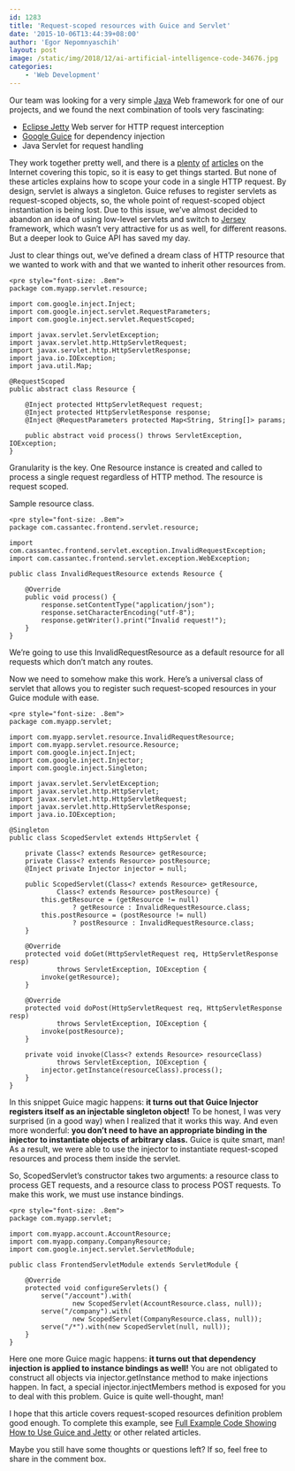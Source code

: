 ```yaml
---
id: 1283
title: 'Request-scoped resources with Guice and Servlet'
date: '2015-10-06T13:44:39+08:00'
author: 'Egor Nepomnyaschih'
layout: post
image: /static/img/2018/12/ai-artificial-intelligence-code-34676.jpg
categories:
    - 'Web Development'
---
```


Our team was looking for a very simple [Java](https://www.issart.com/en/lp/java-development-team/) Web framework for one of our projects, and we found the next combination of tools very fascinating:

- [Eclipse Jetty](http://www.eclipse.org/jetty/) Web server for HTTP request interception
- [Google Guice](https://github.com/google/guice/wiki/Motivation) for dependency injection
- Java Servlet for request handling

They work together pretty well, and there is a [plenty](http://stackoverflow.com/questions/15232279/using-guice-servlet-with-jetty-to-map-paths-to-servlets-without-using-a-web-xml) [of](http://blog.timmattison.com/archives/2014/09/02/full-example-code-showing-how-to-use-guice-and-jetty/) [articles](https://github.com/google/guice/wiki/ServletModule) on the Internet covering this topic, so it is easy to get things started. But none of these articles explains how to scope your code in a single HTTP request. By design, servlet is always a singleton. Guice refuses to register servlets as request-scoped objects, so, the whole point of request-scoped object instantiation is being lost. Due to this issue, we’ve almost decided to abandon an idea of using low-level servlets and switch to [Jersey](https://jersey.java.net/) framework, which wasn’t very attractive for us as well, for different reasons. But a deeper look to Guice API has saved my day.

Just to clear things out, we’ve defined a dream class of HTTP resource that we wanted to work with and that we wanted to inherit other resources from.

```
<pre style="font-size: .8em">
package com.myapp.servlet.resource;

import com.google.inject.Inject;
import com.google.inject.servlet.RequestParameters;
import com.google.inject.servlet.RequestScoped;

import javax.servlet.ServletException;
import javax.servlet.http.HttpServletRequest;
import javax.servlet.http.HttpServletResponse;
import java.io.IOException;
import java.util.Map;

@RequestScoped
public abstract class Resource {

    @Inject protected HttpServletRequest request;
    @Inject protected HttpServletResponse response;
    @Inject @RequestParameters protected Map<String, String[]> params;

    public abstract void process() throws ServletException, IOException;
}
```

Granularity is the key. One Resource instance is created and called to process a single request regardless of HTTP method. The resource is request scoped.

Sample resource class.

```
<pre style="font-size: .8em">
package com.cassantec.frontend.servlet.resource;

import com.cassantec.frontend.servlet.exception.InvalidRequestException;
import com.cassantec.frontend.servlet.exception.WebException;

public class InvalidRequestResource extends Resource {

    @Override
    public void process() {
        response.setContentType("application/json");
        response.setCharacterEncoding("utf-8");
        response.getWriter().print("Invalid request!");
    }
}
```

We’re going to use this InvalidRequestResource as a default resource for all requests which don’t match any routes.

Now we need to somehow make this work. Here’s a universal class of servlet that allows you to register such request-scoped resources in your Guice module with ease.

```
<pre style="font-size: .8em">
package com.myapp.servlet;

import com.myapp.servlet.resource.InvalidRequestResource;
import com.myapp.servlet.resource.Resource;
import com.google.inject.Inject;
import com.google.inject.Injector;
import com.google.inject.Singleton;

import javax.servlet.ServletException;
import javax.servlet.http.HttpServlet;
import javax.servlet.http.HttpServletRequest;
import javax.servlet.http.HttpServletResponse;
import java.io.IOException;

@Singleton
public class ScopedServlet extends HttpServlet {

    private Class<? extends Resource> getResource;
    private Class<? extends Resource> postResource;
    @Inject private Injector injector = null;

    public ScopedServlet(Class<? extends Resource> getResource,
            Class<? extends Resource> postResource) {
        this.getResource = (getResource != null)
                ? getResource : InvalidRequestResource.class;
        this.postResource = (postResource != null)
                ? postResource : InvalidRequestResource.class;
    }

    @Override
    protected void doGet(HttpServletRequest req, HttpServletResponse resp)
            throws ServletException, IOException {
        invoke(getResource);
    }

    @Override
    protected void doPost(HttpServletRequest req, HttpServletResponse resp)
            throws ServletException, IOException {
        invoke(postResource);
    }

    private void invoke(Class<? extends Resource> resourceClass)
            throws ServletException, IOException {
        injector.getInstance(resourceClass).process();
    }
}
```

In this snippet Guice magic happens: **it turns out that Guice Injector registers itself as an injectable singleton object!** To be honest, I was very surprised (in a good way) when I realized that it works this way. And even more wonderful: **you don’t need to have an appropriate binding in the injector to instantiate objects of arbitrary class.** Guice is quite smart, man! As a result, we were able to use the injector to instantiate request-scoped resources and process them inside the servlet.

So, ScopedServlet’s constructor takes two arguments: a resource class to process GET requests, and a resource class to process POST requests. To make this work, we must use instance bindings.

```
<pre style="font-size: .8em">
package com.myapp.servlet;

import com.myapp.account.AccountResource;
import com.myapp.company.CompanyResource;
import com.google.inject.servlet.ServletModule;

public class FrontendServletModule extends ServletModule {

    @Override
    protected void configureServlets() {
        serve("/account").with(
                new ScopedServlet(AccountResource.class, null));
        serve("/company").with(
                new ScopedServlet(CompanyResource.class, null));
        serve("/*").with(new ScopedServlet(null, null));
    }
}
```

Here one more Guice magic happens: **it turns out that dependency injection is applied to instance bindings as well!** You are not obligated to construct all objects via injector.getInstance method to make injections happen. In fact, a special injector.injectMembers method is exposed for you to deal with this problem. Guice is quite well-thought, man!

I hope that this article covers request-scoped resources definition problem good enough. To complete this example, see [Full Example Code Showing How to Use Guice and Jetty](http://blog.timmattison.com/archives/2014/09/02/full-example-code-showing-how-to-use-guice-and-jetty/) or other related articles.

Maybe you still have some thoughts or questions left? If so, feel free to share in the comment box.